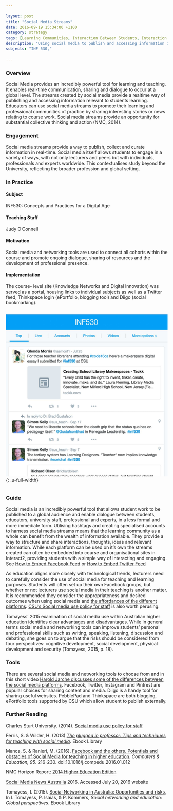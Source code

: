 ```yaml
---

layout: post
title: "Social Media Streams"
date: 2016-09-19 15:34:00 +1100
category: strategy
tags: [Learning Communities, Interaction Between Students, Interaction with the Professions,]
description: "Using social media to publish and accessing information in realtime"
subjects: "INF 530,"

---
```


### Overview

Social Media provides an incredibly powerful tool for learning and teaching. It enables real-time communication, sharing and dialogue to occur at a global level. The streams created by social media provide a realtime way of publishing and accessing information relevant to students learning. Educators can use social media streams to promote their learning and professional communities of practice by sharing interesting stories or news relating to course work. Social media streams provide an opportunity for substantial collective thinking and action (NMC, 2014).

### Engagement

Social media streams provide a way to publish, collect and curate information in real-time. Social media itself allows students to engage in a variety of ways, with not only lecturers and peers but with individuals, professionals and experts worldwide. This contextualises study beyond the University, reflecting the broader profession and global setting.

### In Practice

#### Subject

INF530: Concepts and Practices for a Digital Age

#### Teaching Staff

Judy O’Connell

#### Motivation

Social media and networking tools are used to connect all cohorts within the course and promote ongoing dialogue, sharing of resources and the development of professional presence.

#### Implementation

The course- level site (Knowledge Networks and Digital Innovation) was served as a portal, housing links to individual subjects as well as a Twitter feed, Thinkspace login (ePortfolio, blogging tool) and Diigo (social bookmarking).

<div class="container row">
<div class="offset-by-two eight columns">

![Screenshot](../images/practices/social-media-INF530-1.jpg){: .u-full-width}

</div>
</div>


### Guide

Social media is an incredibly powerful tool that allows student work to be published to a global audience and enable dialogue between students, educators, university staff, professional and experts, in a less formal and more immediate form. Utilising hashtags and creating specialised accounts to harness social media streams means that the learning community as a whole can benefit from the wealth of information available. They provide a way to structure and share interactions, thoughts, ideas and relevant information. While each platform can be used on it’s own the streams created can often be embedded into course and organisational sites in Interact2, providing students with a simple way of interacting and engaging. See [How to Embed Facebook Feed](https://cms.drupal.ku.edu/how-embed-facebook-feed) or [How to Embed Twitter Feed](https://elearn.southampton.ac.uk/blackboard/addtwitter/)

As education aligns more closely with technological trends, lecturers need to carefully consider the use of social media for teaching and learning purposes. Students will often set up their own Facebook groups, but whether or not lecturers use social media in their teaching is another matter. It is recommended they consider the appropriateness and desired outcomes when using social media and [the affordances of the different platforms](https://www.youtube.com/watch?v=g_is3gT7X0Y). [CSU’s Social media use policy for staff](https://policy.csu.edu.au/view.current.php?id=00384) is also worth perusing.

Tomayess’ 2015 examination of social media use within Australian higher education identifies clear advantages and disadvantages. While in general terms social media and networking tools can improve students’ personal and professional skills such as writing, speaking, listening, discussion and debating, she goes on to argue that the risks should be considered from four perspectives: cognitive development, social development, physical development and security (Tomayess, 2015, p. 18).

### Tools

There are several social media and networking tools to choose from and in this short video [Harold Jarche discusses some of the differences between the social media platforms](https://www.youtube.com/watch?v=g_is3gT7X0Y). Facebook, Twitter, Instagram and Pintrest are popular choices for sharing content and media. Diigo is a handy tool for sharing useful websites. PebblePad and Thinkspace are both blogging, ePortfolio tools supported by CSU which allow student to publish externally.

### Further Reading

<div class="apa-ref" markdown="1">

Charles Sturt University. (2014). [Social media use policy for staff](https://policy.csu.edu.au/view.current.php?id=00384)

Ferris, S. & Wilder, H. (2013) *[The plugged in professor: Tips and techniques for teaching with social media](http://www.csuau.eblib.com.ezproxy.csu.edu.au/patron/FullRecord.aspx?p=1574982)*. Ebook Library

Manca, S. & Ranieri, M. (2016). [Facebook and the others. Potentials and obstacles of Social Media for teaching in higher education](http://www.sciencedirect.com.ezproxy.csu.edu.au/science/article/pii/S0360131516300185). *Computers & Education, 95*.  216-230. doi:10.1016/j.compedu.2016.01.012

NMC Horizon Report: [2014 Higher Education Edition](https://www.nmc.org/pdf/2014-nmc-horizon-report-he-EN.pdf)

[Social Media News Australia](http://www.socialmedianews.com.au/social-media-statistics-australia-february-2015/) 2016. Accessed July 20, 2016 website

Tomayess, I. (2015). [Social Networking in Australia: Opportunities and risks](http://www.csuau.eblib.com.ezproxy.csu.edu.au/patron/Read.aspx?p=4178203&pg=25), In I. Tomayess,  P. Isaias, & P. Kommers, *Social networking and education: Global perspectives*. Ebook Library

</div>

<script src="{{ site.baseurl }}/js/swiper.min.js"></script>

<script>
    var swiper = new Swiper('.swiper-container', {
        nextButton: '.swiper-button-next',
        prevButton: '.swiper-button-prev',
        pagination: '.swiper-pagination',
        paginationClickable: true
    });

</script>
